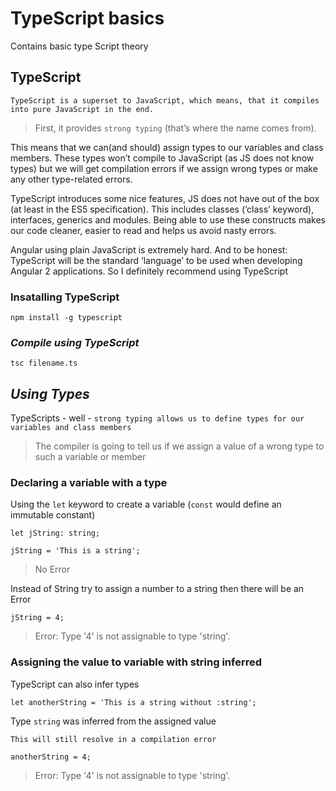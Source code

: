 # TypeScript basics
Contains basic type Script theory

## **TypeScript**
```
TypeScript is a superset to JavaScript, which means, that it compiles into pure JavaScript in the end.
```
>First, it provides `strong typing` (that’s where the name comes from).

This means that we can(and should) assign types to our variables and class members. These types won’t compile to
JavaScript (as JS does not know types) but we will get compilation errors if we assign wrong types or make any 
other type-related errors.

TypeScript introduces some nice features, JS does not have out of the box (at least
in the ES5 specification). This includes classes (‘class’ keyword), interfaces, generics and
modules. Being able to use these constructs makes our code cleaner, easier to read and
helps us avoid nasty errors.

Angular using plain JavaScript is extremely hard. And to be honest: TypeScript will be the
standard ‘language’ to be used when developing Angular 2 applications. So I definitely
recommend using TypeScript

### Insatalling TypeScript
```
npm install -g typescript
```

### ***Compile using TypeScript***

```
tsc filename.ts
```

## ***Using Types***
 TypeScripts - well - `strong typing allows us to define types for our variables and class members`
 >The compiler is going to tell us if we assign a value of a wrong type to such a variable or member
 
 ### Declaring a variable with a type
Using the `let` keyword to create a variable (`const` would define an immutable constant)
```
let jString: string;

jString = 'This is a string';
```
>No Error

Instead of String try to assign a number to a string then there will be an Error
```
jString = 4;
```
>Error: Type '4' is not assignable to type 'string'.

 ### Assigning the value to variable with string inferred
TypeScript can also infer types
```
let anotherString = 'This is a string without :string'; 

```
 Type `string` was inferred from the assigned value
 
`This will still resolve in a compilation error`

```
anotherString = 4;
```

>Error: Type '4' is not assignable to type 'string'.
